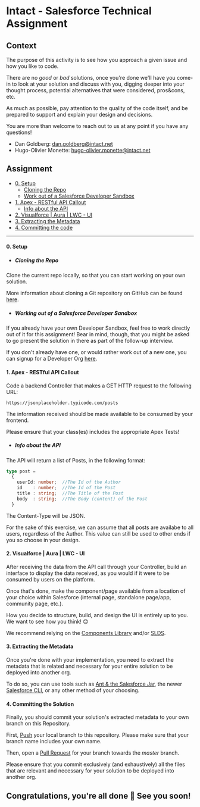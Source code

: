 # Intact - Salesforce Technical Assignment

## Context

The purpose of this activity is to see how you approach a given issue and how you like to code.

There are no _good_ or _bad_ solutions, once you're done we'll have you come-in to look at your
solution and discuss with you, digging deeper into your thought process, potential alternatives that were considered, pros&cons, etc.

As much as possible, pay attention to the quality of the code itself, and be prepared to support and explain your design and decisions.

You are more than welcome to reach out to us at any point if you have any questions!

- Dan Goldberg: dan.goldberg@intact.net
- Hugo-Olivier Monette: hugo-olivier.monette@intact.net

## Assignment

- [0. Setup](#0-setup)
  - [Cloning the Repo](#cloning-the-repo)
  - [Work out of a Salesforce Developer Sandbox](#work-out-of-a-salesforce-developer-sandbox)
- [1. Apex - RESTful API Callout](#1-apex---restful-api-callout)
  - [Info about the API](#info-about-the-api)
- [2. Visualforce | Aura | LWC - UI](#2-visualforce---aura---lwc---ui)
- [3. Extracting the Metadata](#3-extracting-the-metadata)
- [4. Committing the code](#4-committing-the-code)

---

#### 0. Setup

- ##### Cloning the Repo

Clone the current repo locally, so that you can start working on your own solution.

More information about cloning a Git repository on GitHub can be found [here](https://help.github.com/en/enterprise/2.16/user/github/creating-cloning-and-archiving-repositories/cloning-a-repository).

* ##### Working out of a Salesforce Developer Sandbox

If you already have your own Developer Sandbox, feel free to work directly out of it for this assignment! Bear in mind, though, that you might be asked to go present the solution in there as part of the follow-up interview.

If you don't already have one, or would rather work out of a new one, you can signup for a Developer Org [here](https://developer.salesforce.com/signup).

#### 1. Apex - RESTful API Callout

Code a backend Controller that makes a GET HTTP request to the following URL:

```http
https://jsonplaceholder.typicode.com/posts
```

The information received should be made available to be consumed by your frontend.

Please ensure that your class(es) includes the appropriate Apex Tests!

- ##### Info about the API

The API will return a list of Posts, in the following format:

```typescript
type post = 
  {
    userId: number;  //The Id of the Author
    id    : number;  //The Id of the Post
    title : string;  //The Title of the Post
    body  : string;  //The Body (content) of the Post
  }
```

The Content-Type will be JSON.

For the sake of this exercise, we can assume that all posts are availabe to all users, regardless of the Author. This value can still be used to other ends if you so choose in your design.

#### 2. Visualforce | Aura | LWC - UI

After receiving the data from the API call through your Controller, build an interface to display the data received, as you would if it were to be consumed by users on the platform.

Once that's done, make the component/page available from a location of your choice within Salesforce (internal page, standalone page/app, community page, etc.).

How you decide to structure, build, and design the UI is entirely up to you. We want to see how you think! 😊

We recommend relying on the [Components Library](https://developer.salesforce.com/docs/component-library/overview/components) and/or [SLDS](https://www.lightningdesignsystem.com/).

#### 3. Extracting the Metadata

Once you're done with your implementation, you need to extract the metadata that is related and necessary for your entire solution to be deployed into another org.

To do so, you can use tools such as [Ant & the Salesforce Jar](https://developer.salesforce.com/docs/atlas.en-us.daas.meta/daas/forcemigrationtool_install.htm), the newer [Salesforce CLI](https://developer.salesforce.com/docs/atlas.en-us.sfdx_cli_reference.meta/sfdx_cli_reference/cli_reference.htm), or any other method of your choosing.

#### 4. Committing the Solution

Finally, you should commit your solution's extracted metadata to your own branch on this Repository.

First, [Push](https://help.github.com/en/github/using-git/pushing-commits-to-a-remote-repository) your local branch to this repository. Please make sure that your branch name includes your own name. 

Then, open a [Pull Request](https://help.github.com/en/github/collaborating-with-issues-and-pull-requests/about-pull-requests) for your branch towards the _master_ branch.

Please ensure that you commit exclusively (and exhaustively) all the files that are relevant and necessary for your solution to be deployed into another org.

## Congratulations, you're all done 🎉 See you soon!